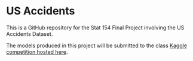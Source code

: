 # US Accidents 
This is a GitHub repository for the Stat 154 Final Project involving the US Accidents Dataset. 

The models produced in this project will be submitted to the class [Kaggle competition hosted here](https://www.kaggle.com/c/stat154-final-project/data). 
